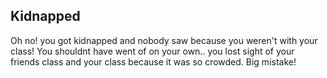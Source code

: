 Kidnapped 
---
Oh no! you got kidnapped and nobody saw because you weren't with your class! You shouldnt have went of on your own.. you lost sight of your friends class and your class because it was so crowded. Big mistake!